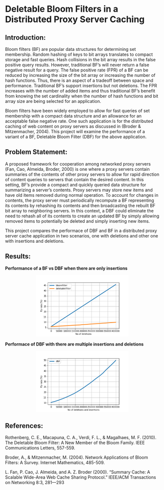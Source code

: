 # Deletable Bloom Filters in a Distributed Proxy Server Caching

## Introduction: 

Bloom filters (BF) are popular data structures for determining set membership. Random hashing of keys to bit arrays translates to compact storage and fast queries. Hash collisions in the bit array results in the false positive query results. However, traditional BF’s will never return a false negative result for a query. The false positive rate (FPR) of a BF can be reduced by increasing the size of the bit array or increasing the number of hash functions. Thus, there is an aspect of a tradeoff between space and performance. Traditional BF’s support insertions but not deletions. The FPR increases with the number of added items and thus traditional BF’s benefit from knowing the set cardinality when the number of hash functions and bit array size are being selected for an application.

Bloom filters have been widely employed to allow for fast queries of set membership with a compact data structure and an allowance for an acceptable false negative rate. One such application is for the distributed caching of web content on proxy servers as discussed in (Broder & Mitzenmacher, 2004). This project will examine the performance of a variant of a BF, Deletable Bloom Filter (DBF) for the above application.

## Problem Statement:

A proposed framework for cooperation among networked proxy servers (Fan, Cao,  Almeida, Broder, 2000) is one where a proxy servers contain summaries of the contents of other proxy servers to allow for rapid direction of content queries to servers that contain the desired content. In this setting, BF’s provide a compact and quickly queried data structure for summarizing a server’s contents. Proxy servers may store new items and have old items removed during normal operation. To account for changes in contents, the proxy server must periodically recompute a BF representing its contents by rehashing its contents and then broadcasting the rebuilt BF bit array to neighboring servers. In this context, a DBF could eliminate the need to rehash all of its contents to create an updated BF by simply allowing removed items to potentially be deleted and simply inserting new items. 

This project compares the performace of DBF and BF in a distributed proxy server cache application in two scenarios, one with deletions and other one with insertions and deletions.

## Results:

**Performance of a BF vs DBF when there are only insertions**<br> 
<p align="center">
  <img width="300" height="200" src= results/exp1.png>
</p>


**Performace of DBF with there are multiple insertions and deletions**<br>
<p align="center">
  <img width="300" height="200" src= results/exp2.png>
</p>

## References:

Rothenberg, C. E., Macapuna, C. A., Verdi, F. L., & Magalhaes, M. F. (2010). The Deletable Bloom Filter: A New Member of the Bloom Family. IEEE Communications Letters, 557-559.

Broder, A., & Mitzenmacher, M. (2004). Network Applications of Bloom Filters: A Survey. Internet Mathematics, 485-509.

L. Fan, P. Cao, J. Almeida, and A. Z. Broder (2000). “Summary Cache: A Scalable Wide-Area Web Cache Sharing Protocol.” IEEE/ACM Transactions on Networking 8:3, 281—293
